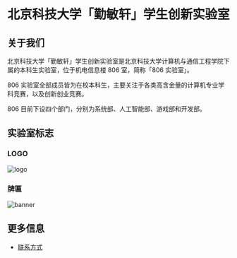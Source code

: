 ---
---

# 北京科技大学「勤敏轩」学生创新实验室

## 关于我们

北京科技大学「勤敏轩」学生创新实验室是北京科技大学计算机与通信工程学院下属的本科生实验室，位于机电信息楼 806 室，简称「806 实验室」。

806 实验室全部成员皆为在校本科生，主要关注于各类高含金量的计算机专业学科竞赛，以及创新创业竞赛。

806 目前下设四个部门，分别为系统部、人工智能部、游戏部和开发部。

## 实验室标志

### LOGO

![logo](https://806web-1301745723.cos.ap-beijing.myqcloud.com/static/web/806-logo-with-name.jpg)

### 牌匾

![banner](https://806web-1301745723.cos.ap-beijing.myqcloud.com/static/web/806-banner.jpg)

## 更多信息

- [联系方式](806/contact.md)
